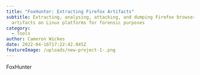```yaml
---
title: "FoxHunter: Extracting Firefox Artifacts"
subtitle: Extracting, analysing, attacking, and dumping Firefox browser
  artifacts on Linux platforms for forensic purposes
category:
  - Tools
author: Cameron Wickes
date: 2022-04-16T17:22:42.045Z
featureImage: /uploads/new-project-1-.png
---
```

FoxHunter